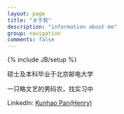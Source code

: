 ```yaml
---
layout: page
title: "关于我"
description: "information about me"
group: navigation
comments: false
---
```

{% include JB/setup %}

硕士及本科毕业于北京邮电大学

一只略文艺的男码农，找实习中

LinkedIn: [Kunhao Pan(Henry)](https://cn.linkedin.com/in/kunhao-pan-314069a7)